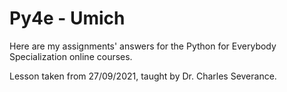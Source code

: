 # Py4e - Umich
Here are my assignments' answers for the Python for Everybody Specialization online courses.

Lesson taken from 27/09/2021, taught by Dr. Charles Severance.
